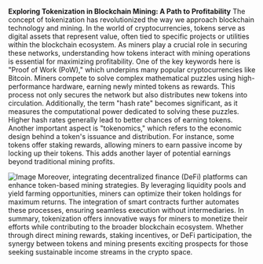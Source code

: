 **Exploring Tokenization in Blockchain Mining: A Path to Profitability**
The concept of tokenization has revolutionized the way we approach blockchain technology and mining. In the world of cryptocurrencies, tokens serve as digital assets that represent value, often tied to specific projects or utilities within the blockchain ecosystem. As miners play a crucial role in securing these networks, understanding how tokens interact with mining operations is essential for maximizing profitability.
One of the key keywords here is "Proof of Work (PoW)," which underpins many popular cryptocurrencies like Bitcoin. Miners compete to solve complex mathematical puzzles using high-performance hardware, earning newly minted tokens as rewards. This process not only secures the network but also distributes new tokens into circulation. Additionally, the term "hash rate" becomes significant, as it measures the computational power dedicated to solving these puzzles. Higher hash rates generally lead to better chances of earning tokens.
Another important aspect is "tokenomics," which refers to the economic design behind a token's issuance and distribution. For instance, some tokens offer staking rewards, allowing miners to earn passive income by locking up their tokens. This adds another layer of potential earnings beyond traditional mining profits.

![Image](https://github.com/user-attachments/assets/d7419ec9-dc67-403f-bf28-8faea5f1f74f)
Moreover, integrating decentralized finance (DeFi) platforms can enhance token-based mining strategies. By leveraging liquidity pools and yield farming opportunities, miners can optimize their token holdings for maximum returns. The integration of smart contracts further automates these processes, ensuring seamless execution without intermediaries.
In summary, tokenization offers innovative ways for miners to monetize their efforts while contributing to the broader blockchain ecosystem. Whether through direct mining rewards, staking incentives, or DeFi participation, the synergy between tokens and mining presents exciting prospects for those seeking sustainable income streams in the crypto space.
